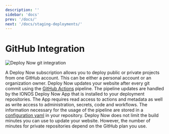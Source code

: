 ```yaml
---
description: ''
sidebar: 'docs'
prev: '/docs/'
next: '/docs/staging-deployments/'
---
```


# GitHub Integration

![Deploy Now git integration](/git-integration.svg)

A Deploy Now subscription allows you to deploy public or private projects from one GitHub account. This can be either a personal account or an organization owner. Deploy Now updates your website after every git commit using the [GitHub Actions](https://github.com/features/actions) pipeline. The pipeline updates are handled by the IONOS Deploy Now App that is installed to your deployment repositories. The App requires read access to actions and metadata as well as write access to administration, secrets, code and workflows. The information necessary for the usage of the pipeline are stored in a [configuration yaml](/advanced/#configuration) in your repository. Deploy Now does not limit the build minutes you can use to update your website. However, the number of minutes for private repositories depend on the GitHub plan you use.